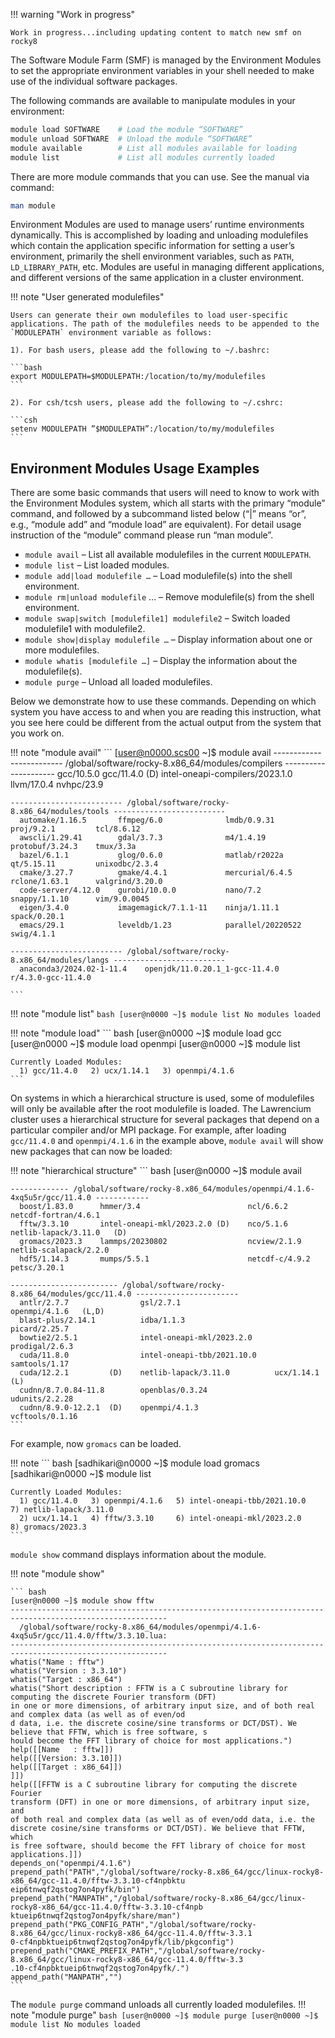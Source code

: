 !!! warning "Work in progress"

    Work in progress...including updating content to match new smf on rocky8

The Software Module Farm (SMF) is managed by the Environment Modules to set the appropriate environment variables in your shell needed to make use of the individual software packages. 

The following commands are available to manipulate modules in your environment:

```bash
module load SOFTWARE    # Load the module “SOFTWARE”
module unload SOFTWARE  # Unload the module “SOFTWARE”
module available        # List all modules available for loading
module list             # List all modules currently loaded
```
There are more module commands that you can use. See the manual via command:

```bash
man module
```

Environment Modules are used to manage users’ runtime environments dynamically. This is accomplished by loading and unloading modulefiles which contain the application specific information for setting a user’s environment, primarily the shell environment variables, such as `PATH`, `LD_LIBRARY_PATH`, etc. Modules are useful in managing different applications, and different versions of the same application in a cluster environment.

<!--
Environment Modules allow a user to integrate the user’s own application environment with the system provided application environment together, hence allow a common interface for simplicity, while still maintain the diversity and flexibility. This is accomplished by allowing different categories of modulefiles to be chained together. The first category of the modulefiles are provided and maintained by the HPCS group, which include the commonly used applications and libraries, such as compilers, math libraries, I/O libraries, data processing and visualization tools, etc. We use a hierarchical structure to maintain the cleanness without losing the flexibility of it. The second category of the modulefiles are automatically chained for the group of users who belong to the same group on the cluster, if the modulefiles exist in the designated directory. This allows the same group of users to share some of the common applications that they use for collaboration and saves spaces. Normally the user group maintains these modulefiles. But HPCS can also provide assistance under support agreement and per request basis. The third category of the modulefiles can also be chained on demand by a user if the user chooses to use Environment Modules to manage user specific applications as well. To do that, user needs to append the location of the modulefiles to the environment variable `MODULEPATH`. This can be done in one of the following ways:
-->

!!! note "User generated modulefiles"

    Users can generate their own modulefiles to load user-specific applications. The path of the modulefiles needs to be appended to the `MODULEPATH` environment variable as follows:

    1). For bash users, please add the following to ~/.bashrc:

    ```bash
    export MODULEPATH=$MODULEPATH:/location/to/my/modulefiles
    ```

    2). For csh/tcsh users, please add the following to ~/.cshrc:

    ```csh
    setenv MODULEPATH ”$MODULEPATH”:/location/to/my/modulefiles
    ```

## Environment Modules Usage Examples
There are some basic commands that users will need to know to work with the Environment Modules system, which all starts with the primary “module” command, and followed by a subcommand listed below (“|” means “or”, e.g., “module add” and “module load” are equivalent). For detail usage instruction of the “module” command please run “man module”.

* `module avail` – List all available modulefiles in the current `MODULEPATH`.
* `module list` – List loaded modules.
* `module add|load modulefile …` – Load modulefile(s) into the shell environment.
* `module rm|unload modulefile` … – Remove modulefile(s) from the shell environment.
* `module swap|switch [modulefile1] modulefile2` – Switch loaded modulefile1 with modulefile2.
* `module show|display modulefile …` – Display information about one or more modulefiles.
* `module whatis [modulefile …]` – Display the information about the modulefile(s).
* `module purge` – Unload all loaded modulefiles.

Below we demonstrate how to use these commands. Depending on which system you have access to and when you are reading this instruction, what you see here could be different from the actual output from the system that you work on. 

!!! note "module avail"
    ```
    [user@n0000.scs00 ~]$ module avail
    ------------------------- /global/software/rocky-8.x86_64/modules/compilers ---------------------
      gcc/10.5.0    gcc/11.4.0 (D)    intel-oneapi-compilers/2023.1.0    llvm/17.0.4    nvhpc/23.9

    ------------------------- /global/software/rocky-8.x86_64/modules/tools -------------------------
      automake/1.16.5       ffmpeg/6.0              lmdb/0.9.31          proj/9.2.1         tcl/8.6.12
      awscli/1.29.41        gdal/3.7.3              m4/1.4.19            protobuf/3.24.3    tmux/3.3a
      bazel/6.1.1           glog/0.6.0              matlab/r2022a        qt/5.15.11         unixodbc/2.3.4
      cmake/3.27.7          gmake/4.4.1             mercurial/6.4.5      rclone/1.63.1      valgrind/3.20.0
      code-server/4.12.0    gurobi/10.0.0           nano/7.2             snappy/1.1.10      vim/9.0.0045
      eigen/3.4.0           imagemagick/7.1.1-11    ninja/1.11.1         spack/0.20.1
      emacs/29.1            leveldb/1.23            parallel/20220522    swig/4.1.1

    ------------------------- /global/software/rocky-8.x86_64/modules/langs -------------------------
      anaconda3/2024.02-1-11.4    openjdk/11.0.20.1_1-gcc-11.4.0        r/4.3.0-gcc-11.4.0

    ```

!!! note "module list"
    ``` bash
    [user@n0000 ~]$ module list
    No modules loaded
    ```

!!! note "module load"
    ``` bash
    [user@n0000 ~]$ module load gcc
    [user@n0000 ~]$ module load openmpi
    [user@n0000 ~]$ module list

    Currently Loaded Modules:
      1) gcc/11.4.0   2) ucx/1.14.1   3) openmpi/4.1.6
    ```

On systems in which a hierarchical structure is used, some of modulefiles will only be available after the root modulefile is loaded. The Lawrencium cluster uses a hierarchical structure for several packages that depend on a particular compiler and/or MPI package. For example, after loading `gcc/11.4.0` and `openmpi/4.1.6` in the example above, `module avail` will show new packages that can now be loaded:

!!! note "hierarchical structure"
    ``` bash
    [user@n0000 ~]$ module avail

    ------------- /global/software/rocky-8.x86_64/modules/openmpi/4.1.6-4xq5u5r/gcc/11.4.0 ------------
      boost/1.83.0      hmmer/3.4                        ncl/6.6.2         netcdf-fortran/4.6.1
      fftw/3.3.10       intel-oneapi-mkl/2023.2.0 (D)    nco/5.1.6         netlib-lapack/3.11.0   (D)
      gromacs/2023.3    lammps/20230802                  ncview/2.1.9      netlib-scalapack/2.2.0
      hdf5/1.14.3       mumps/5.5.1                      netcdf-c/4.9.2    petsc/3.20.1

    ------------------------ /global/software/rocky-8.x86_64/modules/gcc/11.4.0 -----------------------
      antlr/2.7.7                gsl/2.7.1                     openmpi/4.1.6   (L,D)
      blast-plus/2.14.1          idba/1.1.3                    picard/2.25.7
      bowtie2/2.5.1              intel-oneapi-mkl/2023.2.0     prodigal/2.6.3
      cuda/11.8.0                intel-oneapi-tbb/2021.10.0    samtools/1.17
      cuda/12.2.1         (D)    netlib-lapack/3.11.0          ucx/1.14.1      (L)
      cudnn/8.7.0.84-11.8        openblas/0.3.24               udunits/2.2.28
      cudnn/8.9.0-12.2.1  (D)    openmpi/4.1.3                 vcftools/0.1.16
    ```

For example, now `gromacs` can be loaded.

!!! note 
    ``` bash
    [sadhikari@n0000 ~]$ module load gromacs
    [sadhikari@n0000 ~]$ module list

    Currently Loaded Modules:
      1) gcc/11.4.0   3) openmpi/4.1.6   5) intel-oneapi-tbb/2021.10.0   7) netlib-lapack/3.11.0
      2) ucx/1.14.1   4) fftw/3.3.10     6) intel-oneapi-mkl/2023.2.0    8) gromacs/2023.3
    ```

`module show` command displays information about the module.

!!! note "module show"

    ``` bash
    [user@n0000 ~]$ module show fftw
    ---------------------------------------------------------------------------------------------------------
      /global/software/rocky-8.x86_64/modules/openmpi/4.1.6-4xq5u5r/gcc/11.4.0/fftw/3.3.10.lua:
    ---------------------------------------------------------------------------------------------------------
    whatis("Name : fftw")
    whatis("Version : 3.3.10")
    whatis("Target : x86_64")
    whatis("Short description : FFTW is a C subroutine library for computing the discrete Fourier transform (DFT)
    in one or more dimensions, of arbitrary input size, and of both real and complex data (as well as of even/od
    d data, i.e. the discrete cosine/sine transforms or DCT/DST). We believe that FFTW, which is free software, s
    hould become the FFT library of choice for most applications.")
    help([[Name   : fftw]])
    help([[Version: 3.3.10]])
    help([[Target : x86_64]])
    ]])
    help([[FFTW is a C subroutine library for computing the discrete Fourier
    transform (DFT) in one or more dimensions, of arbitrary input size, and
    of both real and complex data (as well as of even/odd data, i.e. the
    discrete cosine/sine transforms or DCT/DST). We believe that FFTW, which
    is free software, should become the FFT library of choice for most
    applications.]])
    depends_on("openmpi/4.1.6")
    prepend_path("PATH","/global/software/rocky-8.x86_64/gcc/linux-rocky8-x86_64/gcc-11.4.0/fftw-3.3.10-cf4npbktu
    eip6tnwqf2qstog7on4pyfk/bin")
    prepend_path("MANPATH","/global/software/rocky-8.x86_64/gcc/linux-rocky8-x86_64/gcc-11.4.0/fftw-3.3.10-cf4npb
    ktueip6tnwqf2qstog7on4pyfk/share/man")
    prepend_path("PKG_CONFIG_PATH","/global/software/rocky-8.x86_64/gcc/linux-rocky8-x86_64/gcc-11.4.0/fftw-3.3.1
    0-cf4npbktueip6tnwqf2qstog7on4pyfk/lib/pkgconfig")
    prepend_path("CMAKE_PREFIX_PATH","/global/software/rocky-8.x86_64/gcc/linux-rocky8-x86_64/gcc-11.4.0/fftw-3.3
    .10-cf4npbktueip6tnwqf2qstog7on4pyfk/.")
    append_path("MANPATH","")
    ```

The `module purge` command unloads all currently loaded modulefiles.
!!! note "module purge" 
    ``` bash
    [user@n0000 ~]$ module purge
    [user@n0000 ~]$ module list
    No modules loaded
    ```
